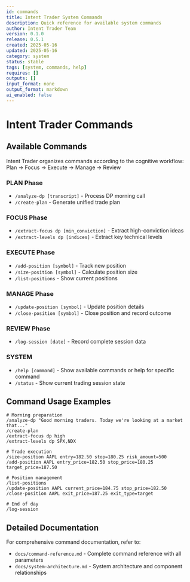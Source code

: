 ```yaml
---
id: commands
title: Intent Trader System Commands
description: Quick reference for available system commands
author: Intent Trader Team
version: 0.1.0
release: 0.5.1
created: 2025-05-16
updated: 2025-05-16
category: system
status: stable
tags: [system, commands, help]
requires: []
outputs: []
input_format: none
output_format: markdown
ai_enabled: false
---
```


# Intent Trader Commands

## Available Commands

Intent Trader organizes commands according to the cognitive workflow:
Plan → Focus → Execute → Manage → Review

### PLAN Phase
- `/analyze-dp [transcript]` - Process DP morning call
- `/create-plan` - Generate unified trade plan

### FOCUS Phase
- `/extract-focus dp [min_conviction]` - Extract high-conviction ideas
- `/extract-levels dp [indices]` - Extract key technical levels

### EXECUTE Phase
- `/add-position [symbol]` - Track new position
- `/size-position [symbol]` - Calculate position size
- `/list-positions` - Show current positions

### MANAGE Phase
- `/update-position [symbol]` - Update position details
- `/close-position [symbol]` - Close position and record outcome

### REVIEW Phase
- `/log-session [date]` - Record complete session data

### SYSTEM
- `/help [command]` - Show available commands or help for specific command
- `/status` - Show current trading session state

## Command Usage Examples

```
# Morning preparation
/analyze-dp "Good morning traders. Today we're looking at a market that..."
/create-plan
/extract-focus dp high
/extract-levels dp SPX,NDX

# Trade execution
/size-position AAPL entry=182.50 stop=180.25 risk_amount=500
/add-position AAPL entry_price=182.50 stop_price=180.25 target_price=187.50

# Position management
/list-positions
/update-position AAPL current_price=184.75 stop_price=182.50
/close-position AAPL exit_price=187.25 exit_type=target

# End of day
/log-session
```

## Detailed Documentation

For comprehensive command documentation, refer to:
- `docs/command-reference.md` - Complete command reference with all parameters
- `docs/system-architecture.md` - System architecture and component relationships
